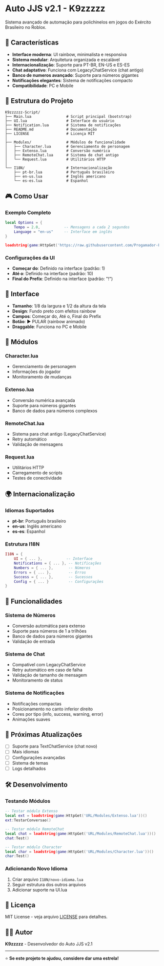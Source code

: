 # Auto JJS v2.1 - K9zzzzz

Sistema avançado de automação para polichinelos em jogos do Exército Brasileiro no Roblox.

## 🚀 Características

- **Interface moderna**: UI rainbow, minimalista e responsiva
- **Sistema modular**: Arquitetura organizada e escalável
- **Internacionalização**: Suporte para PT-BR, EN-US e ES-ES
- **Chat adaptativo**: Funciona com LegacyChatService (chat antigo)
- **Banco de numeros avançado**: Suporte para números gigantes
- **Notificações elegantes**: Sistema de notificações compacto
- **Compatibilidade**: PC e Mobile

## 📁 Estrutura do Projeto

```
K9zzzzzz-Script/
├── Main.lua                # Script principal (bootstrap)
├── UI.lua                  # Interface do usuário
├── Notification.lua        # Sistema de notificações
├── README.md               # Documentação
├── LICENSE                 # Licença MIT
│
├── Modules/                # Módulos de funcionalidade
│   ├── Character.lua       # Gerenciamento de personagem
│   ├── Extenso.lua         # Conversão numérica
│   ├── RemoteChat.lua      # Sistema de chat antigo
│   └── Request.lua         # Utilitários HTTP
│
└── I18N/                   # Internacionalização
    ├── pt-br.lua           # Português brasileiro
    ├── en-us.lua           # Inglês americano
    └── es-es.lua           # Espanhol
```

## 🎮 Como Usar


### Exemplo Completo
```lua
local Options = {
    Tempo = 2.0,           -- Mensagens a cada 2 segundos
    Language = "en-us"     -- Interface em inglês
}

loadstring(game:HttpGet('https://raw.githubusercontent.com/Progamador-Fred/K9-FrameWork/main/Main.lua'))(Options)
```

### Configurações da UI
- **Começar do**: Definido na interface (padrão: 1)
- **Até o**: Definido na interface (padrão: 10)
- **Final do Prefix**: Definido na interface (padrão: "!")

## 🎨 Interface

- **Tamanho**: 1/8 da largura e 1/2 da altura da tela
- **Design**: Fundo preto com efeitos rainbow
- **Campos**: Começar do, Até o, Final do Prefix
- **Botão**: ▶ PULAR (rainbow animado)
- **Draggable**: Funciona no PC e Mobile

## 🔧 Módulos

### Character.lua
- Gerenciamento de personagem
- Informações do jogador
- Monitoramento de mudanças

### Extenso.lua
- Conversão numérica avançada
- Suporte para números gigantes
- Banco de dados para números complexos

### RemoteChat.lua
- Sistema para chat antigo (LegacyChatService)
- Retry automático
- Validação de mensagens

### Request.lua
- Utilitários HTTP
- Carregamento de scripts
- Testes de conectividade

## 🌍 Internacionalização

### Idiomas Suportados
- **pt-br**: Português brasileiro
- **en-us**: Inglês americano
- **es-es**: Espanhol

### Estrutura I18N
```lua
I18N = {
    UI = { ... },           -- Interface
    Notifications = { ... }, -- Notificações
    Numbers = { ... },       -- Números
    Errors = { ... },        -- Erros
    Success = { ... },       -- Sucessos
    Config = { ... }         -- Configurações
}
```

## 🎯 Funcionalidades

### Sistema de Números
- Conversão automática para extenso
- Suporte para números de 1 a trilhões
- Banco de dados para números gigantes
- Validação de entrada

### Sistema de Chat
- Compatível com LegacyChatService
- Retry automático em caso de falha
- Validação de tamanho de mensagem
- Monitoramento de status

### Sistema de Notificações
- Notificações compactas
- Posicionamento no canto inferior direito
- Cores por tipo (info, success, warning, error)
- Animações suaves

## 🔄 Próximas Atualizações

- [ ] Suporte para TextChatService (chat novo)
- [ ] Mais idiomas
- [ ] Configurações avançadas
- [ ] Sistema de temas
- [ ] Logs detalhados

## 🛠️ Desenvolvimento

### Testando Módulos
```lua
-- Testar módulo Extenso
local ext = loadstring(game:HttpGet('URL/Modules/Extenso.lua'))()
ext:TestarConversao()

-- Testar módulo RemoteChat
local chat = loadstring(game:HttpGet('URL/Modules/RemoteChat.lua'))()
chat:Test()

-- Testar módulo Character
local char = loadstring(game:HttpGet('URL/Modules/Character.lua'))()
char:Test()
```

### Adicionando Novo Idioma
1. Criar arquivo `I18N/novo-idioma.lua`
2. Seguir estrutura dos outros arquivos
3. Adicionar suporte na UI.lua

## 📝 Licença

MIT License - veja arquivo [LICENSE](LICENSE) para detalhes.

## 👨‍💻 Autor

**K9zzzzz** - Desenvolvedor do Auto JJS v2.1

---

⭐ **Se este projeto te ajudou, considere dar uma estrela!** 